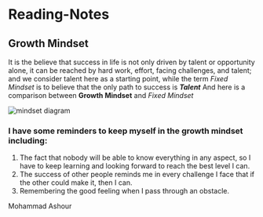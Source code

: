 # Reading-Notes

## Growth Mindset
It is the believe that success in life is not only driven by talent or opportunity alone, it can be reached by hard work, effort, facing challenges, and talent; and we consider talent here as a starting point, while the term *Fixed Mindset* is to believe that the only path to success is ***Talent*** 
And here is a comparison between **Growth Mindset** and *Fixed Mindset*

![mindset diagram](https://3kllhk1ibq34qk6sp3bhtox1-wpengine.netdna-ssl.com/wp-content/uploads/NewGrowthMindset2.png)

### I have some reminders to keep myself in the growth mindset including:
1. The fact that nobody will be able to know everything in any aspect, so I have to keep learning and looking forward to reach the best level I can.
2. The success of other people reminds me in every challenge I face that if the other could make it, then I can.
3. Remembering the good feeling when I pass through an obstacle.


Mohammad Ashour


